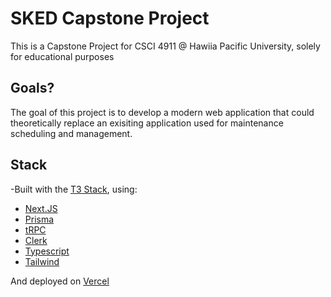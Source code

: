 # SKED Capstone Project

This is a Capstone Project for CSCI 4911 @ Hawiia Pacific University, solely for educational purposes

## Goals?

The goal of this project is to develop a modern web application that could theoretically replace an exisiting application used for maintenance scheduling and management.


## Stack

-Built with the [T3 Stack](https://create.t3.gg/), using:
- [Next.JS](https://github.com/vercel/next.js)
- [Prisma](https://www.prisma.io/)
- [tRPC](https://trpc.io/)
- [Clerk](https://clerk.com/)
- [Typescript](https://www.typescriptlang.org/)
- [Tailwind](https://tailwindcss.com/) 

And deployed on [Vercel](https://vercel.com/)


